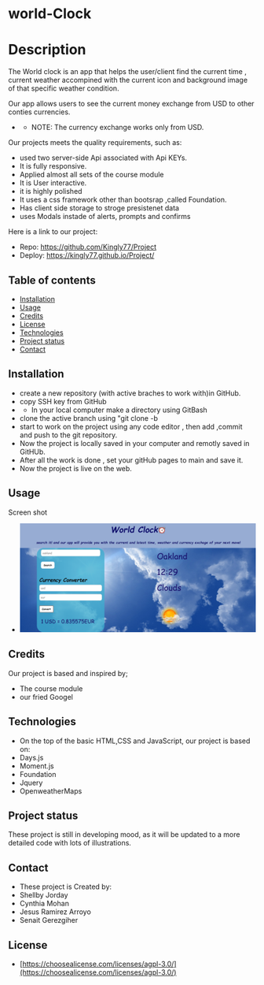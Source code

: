 #  world-Clock

# Description
  The World clock is an app that helps the user/client find the current time , current weather accompined with the current icon and background image of that specific weather condition.

  Our app allows users to see the current money exchange from USD to other conties currencies.
  * * NOTE: The currency exchange works only from USD.
  
  Our projects meets the quality requirements, such as:
   * used two server-side Api associated with Api KEYs.
   * It is fully responsive.
   * Applied almost all sets of the course module
   * It is User interactive.
   * it is highly polished
   * It uses a css framework other than bootsrap ,called Foundation.
   * Has client side storage to stroge presistenet data
   * uses Modals instade of alerts, prompts and confirms
  
  Here is a link to our project:

   * Repo: https://github.com/Kingly77/Project
   * Deploy: https://kingly77.github.io/Project/


## Table of contents

* [Installation](#installation)
* [Usage](#usage)
* [Credits](#credits)
* [License](#license)
* [Technologies](#technologies)
* [Project status](#project-status)
* [Contact](#contact)

## Installation
* create a new repository (with active braches to work with)in GitHub.
* copy SSH key from GitHub
* * In your local computer make a directory using GitBash
* clone the active branch using "git clone <Url> -b <active branch name> 
* start to work on the project using any code editor , then add ,commit and push to the git repository.
* Now the project is locally saved in your computer and remotly saved in GitHUb.
* After all the work is done , set your gitHub pages to main and save it.
* Now the project is live on the web.

## Usage 
Screen shot 
* ![World clock demo](./assets/images/project-ss.png)


## Credits
Our project is based and inspired by;
 * The course module
 * our fried Googel
 


## Technologies
* On the top of the basic HTML,CSS and JavaScript, our project is based on:
* Days.js
* Moment.js
* Foundation
* Jquery
* OpenweatherMaps


## Project status
These project is still in developing mood, as it will be updated to a more detailed code with lots of illustrations.


## Contact
 * These project is Created by: 
  * Shellby Jorday
  * Cynthia Mohan
  * Jesus Ramirez Arroyo
  * Senait Gerezgiher

  ## License
* [https://choosealicense.com/licenses/agpl-3.0/](https://choosealicense.com/licenses/agpl-3.0/)
 
